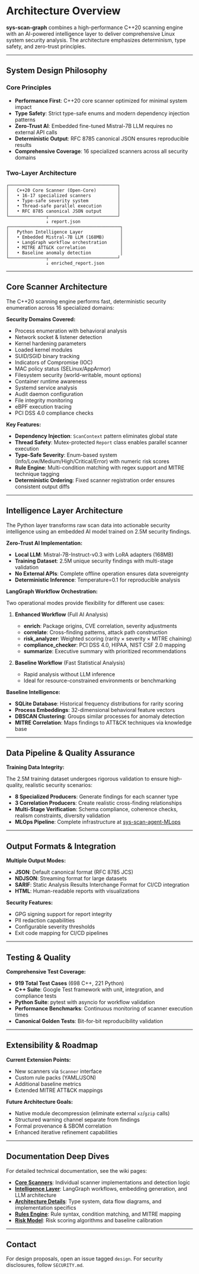 # Architecture Overview

**sys-scan-graph** combines a high-performance C++20 scanning engine with an AI-powered intelligence layer to deliver comprehensive Linux system security analysis. The architecture emphasizes determinism, type safety, and zero-trust principles.

---

## System Design Philosophy

### Core Principles

- **Performance First**: C++20 core scanner optimized for minimal system impact
- **Type Safety**: Strict type-safe enums and modern dependency injection patterns  
- **Zero-Trust AI**: Embedded fine-tuned Mistral-7B LLM requires no external API calls
- **Deterministic Output**: RFC 8785 canonical JSON ensures reproducible results
- **Comprehensive Coverage**: 16 specialized scanners across all security domains

### Two-Layer Architecture

```
┌─────────────────────────────────────────┐
│   C++20 Core Scanner (Open-Core)        │
│   • 16-17 specialized scanners          │
│   • Type-safe severity system           │
│   • Thread-safe parallel execution      │
│   • RFC 8785 canonical JSON output      │
└──────────────┬──────────────────────────┘
               ↓ report.json
┌──────────────────────────────────────────┐
│   Python Intelligence Layer              │
│   • Embedded Mistral-7B LLM (168MB)      │
│   • LangGraph workflow orchestration     │
│   • MITRE ATT&CK correlation             │
│   • Baseline anomaly detection           │
└──────────────┬──────────────────────────┘
               ↓ enriched_report.json
```

---

## Core Scanner Architecture

The C++20 scanning engine performs fast, deterministic security enumeration across 16 specialized domains:

**Security Domains Covered:**

- Process enumeration with behavioral analysis
- Network socket & listener detection
- Kernel hardening parameters
- Loaded kernel modules
- SUID/SGID binary tracking
- Indicators of Compromise (IOC)
- MAC policy status (SELinux/AppArmor)
- Filesystem security (world-writable, mount options)
- Container runtime awareness
- Systemd service analysis
- Audit daemon configuration
- File integrity monitoring
- eBPF execution tracing
- PCI DSS 4.0 compliance checks

**Key Features:**

- **Dependency Injection**: `ScanContext` pattern eliminates global state
- **Thread Safety**: Mutex-protected `Report` class enables parallel scanner execution
- **Type-Safe Severity**: Enum-based system (Info/Low/Medium/High/Critical/Error) with numeric risk scores
- **Rule Engine**: Multi-condition matching with regex support and MITRE technique tagging
- **Deterministic Ordering**: Fixed scanner registration order ensures consistent output diffs

---

## Intelligence Layer Architecture

The Python layer transforms raw scan data into actionable security intelligence using an embedded AI model trained on 2.5M security findings.

**Zero-Trust AI Implementation:**

- **Local LLM**: Mistral-7B-Instruct-v0.3 with LoRA adapters (168MB)
- **Training Dataset**: 2.5M unique security findings with multi-stage validation
- **No External APIs**: Complete offline operation ensures data sovereignty
- **Deterministic Inference**: Temperature=0.1 for reproducible analysis

**LangGraph Workflow Orchestration:**

Two operational modes provide flexibility for different use cases:

1. **Enhanced Workflow** (Full AI Analysis)
   - **enrich**: Package origins, CVE correlation, severity adjustments
   - **correlate**: Cross-finding patterns, attack path construction
   - **risk_analyzer**: Weighted scoring (rarity × severity × MITRE chaining)
   - **compliance_checker**: PCI DSS 4.0, HIPAA, NIST CSF 2.0 mapping
   - **summarize**: Executive summary with prioritized recommendations

2. **Baseline Workflow** (Fast Statistical Analysis)
   - Rapid analysis without LLM inference
   - Ideal for resource-constrained environments or benchmarking

**Baseline Intelligence:**

- **SQLite Database**: Historical frequency distributions for rarity scoring
- **Process Embeddings**: 32-dimensional behavioral feature vectors
- **DBSCAN Clustering**: Groups similar processes for anomaly detection
- **MITRE Correlation**: Maps findings to ATT&CK techniques via knowledge base

---

## Data Pipeline & Quality Assurance

**Training Data Integrity:**

The 2.5M training dataset undergoes rigorous validation to ensure high-quality, realistic security scenarios:

- **8 Specialized Producers**: Generate findings for each scanner type
- **3 Correlation Producers**: Create realistic cross-finding relationships
- **Multi-Stage Verification**: Schema compliance, coherence checks, realism constraints, diversity validation
- **MLOps Pipeline**: Complete infrastructure at [sys-scan-agent-MLops](https://github.com/Mazzlabs/sys-scan-agent-MLops)

---

## Output Formats & Integration

**Multiple Output Modes:**

- **JSON**: Default canonical format (RFC 8785 JCS)
- **NDJSON**: Streaming format for large datasets
- **SARIF**: Static Analysis Results Interchange Format for CI/CD integration
- **HTML**: Human-readable reports with visualizations

**Security Features:**

- GPG signing support for report integrity
- PII redaction capabilities
- Configurable severity thresholds
- Exit code mapping for CI/CD pipelines

---

## Testing & Quality

**Comprehensive Test Coverage:**

- **919 Total Test Cases** (698 C++, 221 Python)
- **C++ Suite**: Google Test framework with unit, integration, and compliance tests
- **Python Suite**: pytest with asyncio for workflow validation
- **Performance Benchmarks**: Continuous monitoring of scanner execution times
- **Canonical Golden Tests**: Bit-for-bit reproducibility validation

---

## Extensibility & Roadmap

**Current Extension Points:**

- New scanners via `Scanner` interface
- Custom rule packs (YAML/JSON)
- Additional baseline metrics
- Extended MITRE ATT&CK mappings

**Future Architecture Goals:**

- Native module decompression (eliminate external `xz`/`gzip` calls)
- Structured warning channel separate from findings
- Formal provenance & SBOM correlation
- Enhanced iterative refinement capabilities

---

## Documentation Deep Dives

For detailed technical documentation, see the wiki pages:

- **[Core Scanners](docs/wiki/Core-Scanners.md)**: Individual scanner implementations and detection logic
- **[Intelligence Layer](docs/wiki/Intelligence-Layer.md)**: LangGraph workflows, embedding generation, and LLM architecture
- **[Architecture Details](docs/wiki/Architecture.md)**: Type system, data flow diagrams, and implementation specifics
- **[Rules Engine](docs/wiki/Rules-Engine.md)**: Rule syntax, condition matching, and MITRE mapping
- **[Risk Model](docs/wiki/Risk-Model.md)**: Risk scoring algorithms and baseline calibration

---

## Contact

For design proposals, open an issue tagged `design`. For security disclosures, follow `SECURITY.md`.

